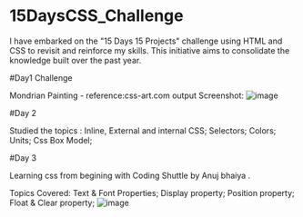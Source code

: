 # 15DaysCSS_Challenge

I have embarked on the "15 Days 15 Projects" challenge using HTML and CSS to revisit and reinforce my skills. This initiative aims to consolidate the knowledge built over the past year.

#Day1 Challenge

Mondrian Painting - reference:css-art.com
output Screenshot:
![image](https://github.com/aisha09agarwal/15DaysCSS_Challenge/assets/78947668/05c7a23d-c2df-42b6-ade0-cb0355ab2110)




#Day 2

Studied the topics : Inline, External and internal CSS; Selectors; Colors; Units; Css Box Model; 



#Day 3

Learning css from begining with Coding Shuttle by Anuj bhaiya .

Topics Covered: Text & Font Properties; Display property; Position property; Float & Clear property;
![image](https://github.com/aisha09agarwal/15DaysCSS_Challenge/assets/78947668/4bcfccbb-3157-4a3d-a18a-632f1045edf2)





